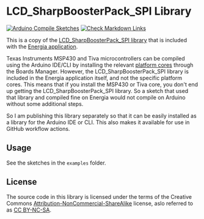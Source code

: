 # LCD_SharpBoosterPack_SPI  Library

[![Arduino Compile Sketches](https://github.com/Andy4495/LCD_SharpBoosterPack_SPI/actions/workflows/arduino-compile-sketches.yml/badge.svg)](https://github.com/Andy4495/LCD_SharpBoosterPack_SPI/actions/workflows/arduino-compile-sketches.yml)
[![Check Markdown Links](https://github.com/Andy4495/LCD_SharpBoosterPack_SPI/actions/workflows/CheckMarkdownLinks.yml/badge.svg)](https://github.com/Andy4495/LCD_SharpBoosterPack_SPI/actions/workflows/CheckMarkdownLinks.yml)

This is a copy of the [LCD_SharpBoosterPack_SPI library][4] that is included with the [Energia application][1].

Texas Instruments MSP430 and Tiva microcontrollers can be compiled using the Arduino IDE/CLI by installing the relevant [platform cores][6] through the Boards Manager. However, the LCD_SharpBoosterPack_SPI library is included in the Energia application itself, and not the specific platform cores. This means that if you install the MSP430 or Tiva core, you don't end up getting the LCD_SharpBoosterPack_SPI library. So a sketch that used that library and compiled fine on Energia would not compile on Arduino without some additional steps.

So I am publishing this library separately so that it can be easily installed as a library for the Arduino IDE or CLI. This also makes it available for use in GitHub workflow actions.

## Usage

See the sketches in the `examples` folder.

## License

The source code in this library is licensed under the terms of the Creative Commons [Attribution-NonCommercial-ShareAlike][100] license, aslo referred to as [CC BY-NC-SA][102].

[1]: https://energia.nu
[2]: https://energia.nu/guide/libraries/
[3]: https://github.com/robertinant/EnergiaNG
[4]: https://github.com/robertinant/EnergiaNG/tree/master/libraries/LCD_SharpBoosterPack_SPI
[6]: https://arduino.github.io/arduino-cli/0.21/platform-specification/
[100]: https://creativecommons.org/licenses/by-nc-sa/3.0/legalcode
[102]: https://creativecommons.org/licenses/by-nc-sa/3.0/
[200]: https://github.com/Andy4495/LCD_SharpBoosterPack_SPI

[//]: # (This is a way to hack a comment in Markdown. This will not be displayed when rendered.)
